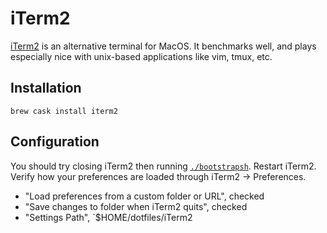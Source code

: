 # iTerm2

[iTerm2](https://www.iterm2.com/) is an alternative terminal for MacOS. It benchmarks well, and plays especially nice with unix-based applications like vim, tmux, etc.

## Installation

`brew cask install iterm2`

## Configuration

You should try closing iTerm2 then running [`./bootstrapsh`](./bootstrap.sh). Restart iTerm2. Verify how your preferences are loaded through iTerm2 -> Preferences.
- "Load preferences from a custom folder or URL", checked
- "Save changes to folder when iTerm2 quits", checked
- "Settings Path", `$HOME/dotfiles/iTerm2

